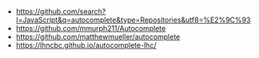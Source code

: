 - https://github.com/search?l=JavaScript&q=autocomplete&type=Repositories&utf8=%E2%9C%93
- https://github.com/mmurph211/Autocomplete
- https://github.com/matthewmueller/autocomplete
- https://lhncbc.github.io/autocomplete-lhc/
